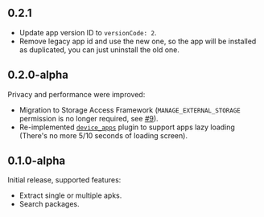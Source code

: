## 0.2.1

- Update app version ID to `versionCode: 2`.
- Remove legacy app id and use the new one, so the app will be installed as duplicated, you can just uninstall the old one.

## 0.2.0-alpha

Privacy and performance were improved:

- Migration to Storage Access Framework (`MANAGE_EXTERNAL_STORAGE` permission is no longer required, see [#9](https://github.com/alexrintt/kanade/issues/9)).
- Re-implemented [`device_apps`](https://github.com/alexrintt/flutter_plugin_device_apps) plugin to support apps lazy loading (There's no more 5/10 seconds of loading screen).

## 0.1.0-alpha

Initial release, supported features:

- Extract single or multiple apks.
- Search packages.
